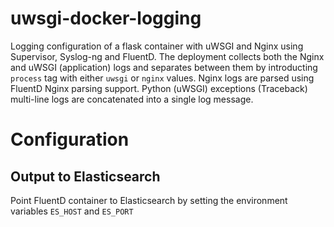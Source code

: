 # uwsgi-docker-logging
Logging configuration of a flask container with uWSGI and Nginx using Supervisor, Syslog-ng and FluentD.
The deployment collects both the Nginx and uWSGI (application) logs and separates between them by introducting `process` tag with either `uwsgi` or `nginx` values.
Nginx logs are parsed using FluentD Nginx parsing support. Python (uWSGI) exceptions (Traceback) multi-line logs are concatenated into a single log message.

# Configuration

## Output to Elasticsearch
Point FluentD container to Elasticsearch by setting the environment variables `ES_HOST` and `ES_PORT`
